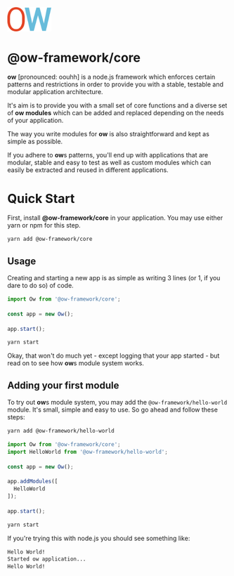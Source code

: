 <img src="_media/ow-logo.png" width="100" />

# @ow-framework/core

**ow** [pronounced: oouhh] is a node.js framework which enforces certain patterns and restrictions in order to provide you with a stable, testable and modular application architecture.

It's aim is to provide you with a small set of core functions and a diverse set of **ow modules** which can be added and replaced depending on the needs of your application.

The way you write modules for **ow** is also straightforward and kept as simple as possible.

If you adhere to **ow**s patterns, you'll end up with applications that are modular, stable and easy to test as well as custom modules which can easily be extracted and reused in different applications.

# Quick Start

First, install  **@ow-framework/core** in your application.
You may use either yarn or npm for this step.

```bash
yarn add @ow-framework/core
```

## Usage

Creating and starting a new app is as simple as writing 3 lines (or 1, if you dare to do so) of code.

```js
import Ow from '@ow-framework/core';

const app = new Ow();

app.start();
```

```bash
yarn start
```

Okay, that won't do much yet - except logging that your app started - but read on to see how **ow**s module system works.

## Adding your first module

To try out **ow**s module system, you may add the ```@ow-framework/hello-world``` module. It's small, simple and
easy to use. So go ahead and follow these steps:

```bash
yarn add @ow-framework/hello-world
```

```js
import Ow from '@ow-framework/core';
import HelloWorld from '@ow-framework/hello-world';

const app = new Ow();

app.addModules([
  HelloWorld
]);

app.start();
```

```bash
yarn start
```

If you're trying this with node.js you should see something like:

```bash
Hello World!
Started ow application...
Hello World!
```